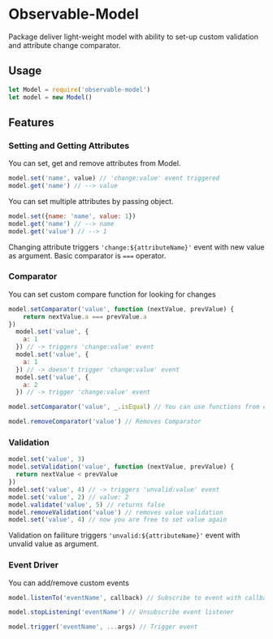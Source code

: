 # Observable-Model
Package deliver light-weight model with ability to set-up custom validation and attribute change comparator.
## Usage

```js
let Model = require('observable-model')
let model = new Model()
```
## Features
### Setting and Getting Attributes
You can set, get and remove attributes from Model.
```js
model.set('name', value) // 'change:value' event triggered
model.get('name') // --> value
```
You can set multiple attributes by passing object.
```js
model.set({name: 'name', value: 1})
model.get('name') // --> name
model.get('value') // --> 1
```
Changing attribute triggers ```'change:${attributeName}'``` event with new value as argument.
Basic comparator is ```===``` operator.
### Comparator
You can set custom compare function for looking for changes
```js
model.setComparator('value', function (nextValue, prevValue) {
    return nextValue.a === prevValue.a
})
  model.set('value', {
    a: 1
  }) // -> triggers 'change:value' event
  model.set('value', {
    a: 1
  }) // -> doesn't trigger 'change:value' event
  model.set('value', {
    a: 2
  }) // -> trigger 'change:value' event
```
```js
model.setComparator('value', _.isEqual) // You can use functions from external libraries.
```

```js
model.removeComparator('value') // Removes Comparator
```
### Validation
```js
model.set('value', 3)
model.setValidation('value', function (nextValue, prevValue) {
  return nextValue < prevValue
})
model.set('value', 4) // -> triggers 'unvalid:value' event
model.set('value', 2) // value: 2
model.validate('value', 5) // returns false
model.removeValidation('value') // removes value validation
model.set('value', 4) // now you are free to set value again
```
Validation on failiture triggers ```'unvalid:${attributeName}'``` event with unvalid value as argument.

### Event Driver
You can add/remove custom events
```js
model.listenTo('eventName', callback) // Subscribe to event with callback
```
```js
model.stopListening('eventName') // Unsubscribe event listener
```
```js
model.trigger('eventName', ...args) // Trigger event
```